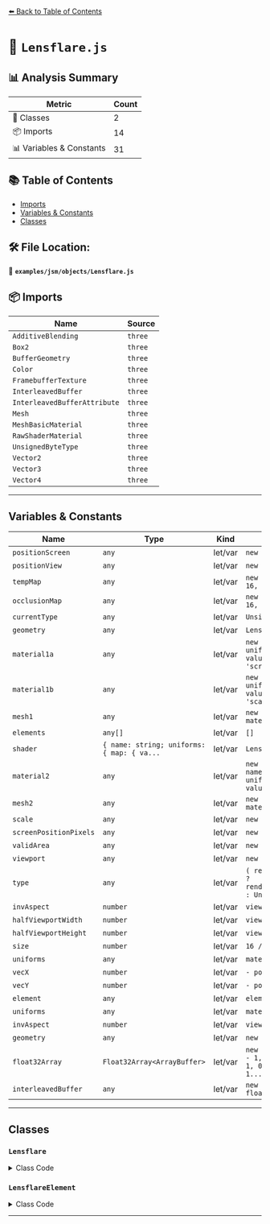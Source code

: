 [⬅️ Back to Table of Contents](../../../index.md)

# 📄 `Lensflare.js`

## 📊 Analysis Summary

| Metric | Count |
|--------|-------|
| 🧱 Classes | 2 |
| 📦 Imports | 14 |
| 📊 Variables & Constants | 31 |

## 📚 Table of Contents

- [Imports](#imports)
- [Variables & Constants](#variables-constants)
- [Classes](#classes)

## 🛠️ File Location:
📂 **`examples/jsm/objects/Lensflare.js`**

## 📦 Imports

| Name | Source |
|------|--------|
| `AdditiveBlending` | `three` |
| `Box2` | `three` |
| `BufferGeometry` | `three` |
| `Color` | `three` |
| `FramebufferTexture` | `three` |
| `InterleavedBuffer` | `three` |
| `InterleavedBufferAttribute` | `three` |
| `Mesh` | `three` |
| `MeshBasicMaterial` | `three` |
| `RawShaderMaterial` | `three` |
| `UnsignedByteType` | `three` |
| `Vector2` | `three` |
| `Vector3` | `three` |
| `Vector4` | `three` |


---

## Variables & Constants

| Name | Type | Kind | Value | Exported |
|------|------|------|-------|----------|
| `positionScreen` | `any` | let/var | `new Vector3()` | ✗ |
| `positionView` | `any` | let/var | `new Vector3()` | ✗ |
| `tempMap` | `any` | let/var | `new FramebufferTexture( 16, 16 )` | ✗ |
| `occlusionMap` | `any` | let/var | `new FramebufferTexture( 16, 16 )` | ✗ |
| `currentType` | `any` | let/var | `UnsignedByteType` | ✗ |
| `geometry` | `any` | let/var | `Lensflare.Geometry` | ✗ |
| `material1a` | `any` | let/var | `new RawShaderMaterial( { uniforms: { 'scale': { value: null }, 'screenPositio...` | ✗ |
| `material1b` | `any` | let/var | `new RawShaderMaterial( { uniforms: { 'map': { value: tempMap }, 'scale': { va...` | ✗ |
| `mesh1` | `any` | let/var | `new Mesh( geometry, material1a )` | ✗ |
| `elements` | `any[]` | let/var | `[]` | ✗ |
| `shader` | `{ name: string; uniforms: { map: { va...` | let/var | `LensflareElement.Shader` | ✗ |
| `material2` | `any` | let/var | `new RawShaderMaterial( { name: shader.name, uniforms: { 'map': { value: null ...` | ✗ |
| `mesh2` | `any` | let/var | `new Mesh( geometry, material2 )` | ✗ |
| `scale` | `any` | let/var | `new Vector2()` | ✗ |
| `screenPositionPixels` | `any` | let/var | `new Vector2()` | ✗ |
| `validArea` | `any` | let/var | `new Box2()` | ✗ |
| `viewport` | `any` | let/var | `new Vector4()` | ✗ |
| `type` | `any` | let/var | `( renderTarget !== null ) ? renderTarget.texture.type : UnsignedByteType` | ✗ |
| `invAspect` | `number` | let/var | `viewport.w / viewport.z` | ✗ |
| `halfViewportWidth` | `number` | let/var | `viewport.z / 2.0` | ✗ |
| `halfViewportHeight` | `number` | let/var | `viewport.w / 2.0` | ✗ |
| `size` | `number` | let/var | `16 / viewport.w` | ✗ |
| `uniforms` | `any` | let/var | `material1a.uniforms` | ✗ |
| `vecX` | `number` | let/var | `- positionScreen.x * 2` | ✗ |
| `vecY` | `number` | let/var | `- positionScreen.y * 2` | ✗ |
| `element` | `any` | let/var | `elements[ i ]` | ✗ |
| `uniforms` | `any` | let/var | `material2.uniforms` | ✗ |
| `invAspect` | `number` | let/var | `viewport.w / viewport.z` | ✗ |
| `geometry` | `any` | let/var | `new BufferGeometry()` | ✗ |
| `float32Array` | `Float32Array<ArrayBuffer>` | let/var | `new Float32Array( [ - 1, - 1, 0, 0, 0, 1, - 1, 0, 1, 0, 1, 1, 0, 1, 1, - 1, 1...` | ✗ |
| `interleavedBuffer` | `any` | let/var | `new InterleavedBuffer( float32Array, 5 )` | ✗ |


---

## Classes

### `Lensflare`

<details><summary>Class Code</summary>

```ts
class Lensflare extends Mesh {

	/**
	 * Constructs a new lensflare.
	 */
	constructor() {

		super( Lensflare.Geometry, new MeshBasicMaterial( { opacity: 0, transparent: true } ) );

		/**
		 * This flag can be used for type testing.
		 *
		 * @type {boolean}
		 * @readonly
		 * @default true
		 */
		this.isLensflare = true;

		this.type = 'Lensflare';

		/**
		 * Overwritten to disable view-frustum culling by default.
		 *
		 * @type {boolean}
		 * @default false
		 */
		this.frustumCulled = false;

		/**
		 * Overwritten to make sure lensflares a rendered last.
		 *
		 * @type {number}
		 * @default Infinity
		 */
		this.renderOrder = Infinity;

		//

		const positionScreen = new Vector3();
		const positionView = new Vector3();

		// textures

		const tempMap = new FramebufferTexture( 16, 16 );
		const occlusionMap = new FramebufferTexture( 16, 16 );

		let currentType = UnsignedByteType;

		// material

		const geometry = Lensflare.Geometry;

		const material1a = new RawShaderMaterial( {
			uniforms: {
				'scale': { value: null },
				'screenPosition': { value: null }
			},
			vertexShader: /* glsl */`

				precision highp float;

				uniform vec3 screenPosition;
				uniform vec2 scale;

				attribute vec3 position;

				void main() {

					gl_Position = vec4( position.xy * scale + screenPosition.xy, screenPosition.z, 1.0 );

				}`,

			fragmentShader: /* glsl */`

				precision highp float;

				void main() {

					gl_FragColor = vec4( 1.0, 0.0, 1.0, 1.0 );

				}`,
			depthTest: true,
			depthWrite: false,
			transparent: false
		} );

		const material1b = new RawShaderMaterial( {
			uniforms: {
				'map': { value: tempMap },
				'scale': { value: null },
				'screenPosition': { value: null }
			},
			vertexShader: /* glsl */`

				precision highp float;

				uniform vec3 screenPosition;
				uniform vec2 scale;

				attribute vec3 position;
				attribute vec2 uv;

				varying vec2 vUV;

				void main() {

					vUV = uv;

					gl_Position = vec4( position.xy * scale + screenPosition.xy, screenPosition.z, 1.0 );

				}`,

			fragmentShader: /* glsl */`

				precision highp float;

				uniform sampler2D map;

				varying vec2 vUV;

				void main() {

					gl_FragColor = texture2D( map, vUV );

				}`,
			depthTest: false,
			depthWrite: false,
			transparent: false
		} );

		// the following object is used for occlusionMap generation

		const mesh1 = new Mesh( geometry, material1a );

		//

		const elements = [];

		const shader = LensflareElement.Shader;

		const material2 = new RawShaderMaterial( {
			name: shader.name,
			uniforms: {
				'map': { value: null },
				'occlusionMap': { value: occlusionMap },
				'color': { value: new Color( 0xffffff ) },
				'scale': { value: new Vector2() },
				'screenPosition': { value: new Vector3() }
			},
			vertexShader: shader.vertexShader,
			fragmentShader: shader.fragmentShader,
			blending: AdditiveBlending,
			transparent: true,
			depthWrite: false
		} );

		const mesh2 = new Mesh( geometry, material2 );

		/**
		 * Adds the given lensflare element to this instance.
		 *
		 * @param {LensflareElement} element - The element to add.
		 */
		this.addElement = function ( element ) {

			elements.push( element );

		};

		//

		const scale = new Vector2();
		const screenPositionPixels = new Vector2();
		const validArea = new Box2();
		const viewport = new Vector4();

		this.onBeforeRender = function ( renderer, scene, camera ) {

			renderer.getCurrentViewport( viewport );

			const renderTarget = renderer.getRenderTarget();
			const type = ( renderTarget !== null ) ? renderTarget.texture.type : UnsignedByteType;

			if ( currentType !== type ) {

				tempMap.dispose();
				occlusionMap.dispose();

				tempMap.type = occlusionMap.type = type;

				currentType = type;

			}

			const invAspect = viewport.w / viewport.z;
			const halfViewportWidth = viewport.z / 2.0;
			const halfViewportHeight = viewport.w / 2.0;

			let size = 16 / viewport.w;
			scale.set( size * invAspect, size );

			validArea.min.set( viewport.x, viewport.y );
			validArea.max.set( viewport.x + ( viewport.z - 16 ), viewport.y + ( viewport.w - 16 ) );

			// calculate position in screen space

			positionView.setFromMatrixPosition( this.matrixWorld );
			positionView.applyMatrix4( camera.matrixWorldInverse );

			if ( positionView.z > 0 ) return; // lensflare is behind the camera

			positionScreen.copy( positionView ).applyMatrix4( camera.projectionMatrix );

			// horizontal and vertical coordinate of the lower left corner of the pixels to copy

			screenPositionPixels.x = viewport.x + ( positionScreen.x * halfViewportWidth ) + halfViewportWidth - 8;
			screenPositionPixels.y = viewport.y + ( positionScreen.y * halfViewportHeight ) + halfViewportHeight - 8;

			// screen cull

			if ( validArea.containsPoint( screenPositionPixels ) ) {

				// save current RGB to temp texture

				renderer.copyFramebufferToTexture( tempMap, screenPositionPixels );

				// render pink quad

				let uniforms = material1a.uniforms;
				uniforms[ 'scale' ].value = scale;
				uniforms[ 'screenPosition' ].value = positionScreen;

				renderer.renderBufferDirect( camera, null, geometry, material1a, mesh1, null );

				// copy result to occlusionMap

				renderer.copyFramebufferToTexture( occlusionMap, screenPositionPixels );

				// restore graphics

				uniforms = material1b.uniforms;
				uniforms[ 'scale' ].value = scale;
				uniforms[ 'screenPosition' ].value = positionScreen;

				renderer.renderBufferDirect( camera, null, geometry, material1b, mesh1, null );

				// render elements

				const vecX = - positionScreen.x * 2;
				const vecY = - positionScreen.y * 2;

				for ( let i = 0, l = elements.length; i < l; i ++ ) {

					const element = elements[ i ];

					const uniforms = material2.uniforms;

					uniforms[ 'color' ].value.copy( element.color );
					uniforms[ 'map' ].value = element.texture;
					uniforms[ 'screenPosition' ].value.x = positionScreen.x + vecX * element.distance;
					uniforms[ 'screenPosition' ].value.y = positionScreen.y + vecY * element.distance;

					size = element.size / viewport.w;
					const invAspect = viewport.w / viewport.z;

					uniforms[ 'scale' ].value.set( size * invAspect, size );

					material2.uniformsNeedUpdate = true;

					renderer.renderBufferDirect( camera, null, geometry, material2, mesh2, null );

				}

			}

		};

		/**
		 * Frees the GPU-related resources allocated by this instance. Call this
		 * method whenever this instance is no longer used in your app.
		 */
		this.dispose = function () {

			material1a.dispose();
			material1b.dispose();
			material2.dispose();

			tempMap.dispose();
			occlusionMap.dispose();

			for ( let i = 0, l = elements.length; i < l; i ++ ) {

				elements[ i ].texture.dispose();

			}

		};

	}

}
```
</details>

### `LensflareElement`

<details><summary>Class Code</summary>

```ts
class LensflareElement {

	/**
	 * Constructs a new lensflare element.
	 *
	 * @param {Texture} texture - The flare's texture.
	 * @param {number} [size=1] - The size in pixels.
	 * @param {number} [distance=0] - The normalized distance (`[0,1]`) from the light source.
	 * A value of `0` means the flare is located at light source.
	 * @param {Color} [color] - The flare's color
	 */
	constructor( texture, size = 1, distance = 0, color = new Color( 0xffffff ) ) {

		/**
		 * The flare's texture.
		 *
		 * @type {Texture}
		 */
		this.texture = texture;

		/**
		 * The size in pixels.
		 *
		 * @type {number}
		 * @default 1
		 */
		this.size = size;

		/**
		 * The normalized distance (`[0,1]`) from the light source.
		 * A value of `0` means the flare is located at light source.
		 *
		 * @type {number}
		 * @default 0
		 */
		this.distance = distance;

		/**
		 * The flare's color
		 *
		 * @type {Color}
		 * @default (1,1,1)
		 */
		this.color = color;

	}

}
```
</details>


---
